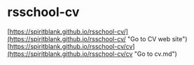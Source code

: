 # rsschool-cv
[https://spiritblank.github.io/rsschool-cv/](https://spiritblank.github.io/rsschool-cv/ "Go to CV web site")
[https://spiritblank.github.io/rsschool-cv/cv](https://spiritblank.github.io/rsschool-cv/cv "Go to cv.md")